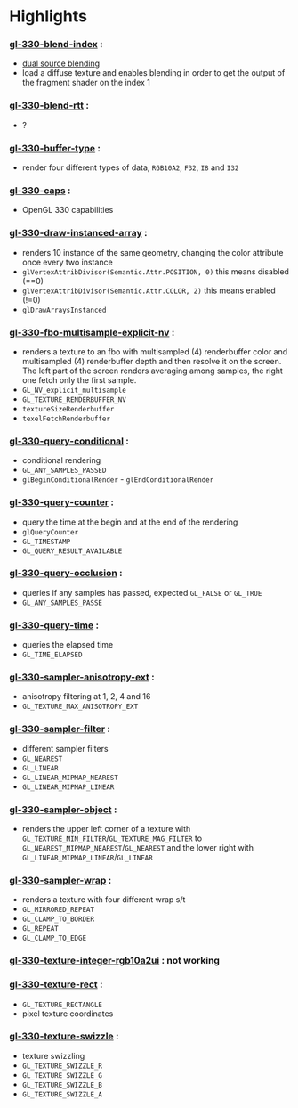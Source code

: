 # Highlights

### [gl-330-blend-index](https://github.com/elect86/jogl-samples/blob/master/jogl-samples/src/tests/gl_330/Gl_330_blend_index.java) :

* [dual source blending](https://www.opengl.org/wiki/Blending#Dual_Source_Blending)
* load a diffuse texture and enables blending in order to get the output of the fragment shader on the index 1

### [gl-330-blend-rtt](https://github.com/elect86/jogl-samples/blob/master/jogl-samples/src/tests/gl_330/Gl_330_blend_rtt.java) :

* ?

### [gl-330-buffer-type](https://github.com/elect86/jogl-samples/blob/master/jogl-samples/src/tests/gl_330/Gl_330_buffer_type.java) :

* render four different types of data, `RGB10A2`, `F32`, `I8` and `I32`

### [gl-330-caps](https://github.com/elect86/jogl-samples/blob/master/jogl-samples/src/tests/gl_330/Gl_330_caps.java) :

* OpenGL 330 capabilities

### [gl-330-draw-instanced-array](https://github.com/elect86/jogl-samples/blob/master/jogl-samples/src/tests/gl_330/Gl_330_draw_instanced_array.java) :

* renders 10 instance of the same geometry, changing the color attribute once every two instance
* `glVertexAttribDivisor(Semantic.Attr.POSITION, 0)` this means disabled (==0)
* `glVertexAttribDivisor(Semantic.Attr.COLOR, 2)` this means enabled (!=0)
* `glDrawArraysInstanced`

### [gl-330-fbo-multisample-explicit-nv](https://github.com/elect86/jogl-samples/blob/master/jogl-samples/src/tests/gl_330/Gl_330_fbo_multisample_explicit_nv.java) :

* renders a texture to an fbo with multisampled (4) renderbuffer color and multisampled (4) renderbuffer depth and then resolve it on the screen. The left part of the screen renders averaging among samples, the right one fetch only the first sample.
* `GL_NV_explicit_multisample`
* `GL_TEXTURE_RENDERBUFFER_NV`
* `textureSizeRenderbuffer`
* `texelFetchRenderbuffer`

### [gl-330-query-conditional](https://github.com/elect86/jogl-samples/blob/master/jogl-samples/src/tests/gl_330/Gl_330_query_conditional.java) :

* conditional rendering
* `GL_ANY_SAMPLES_PASSED`
* `glBeginConditionalRender` - `glEndConditionalRender`

### [gl-330-query-counter](https://github.com/elect86/jogl-samples/blob/master/jogl-samples/src/tests/gl_330/Gl_330_query_counter.java) :

* query the time at the begin and at the end of the rendering
* `glQueryCounter`
* `GL_TIMESTAMP`
* `GL_QUERY_RESULT_AVAILABLE`

### [gl-330-query-occlusion](https://github.com/elect86/jogl-samples/blob/master/jogl-samples/src/tests/gl_330/Gl_330_query_occlusion.java) :

* queries if any samples has passed, expected `GL_FALSE` or `GL_TRUE`
* `GL_ANY_SAMPLES_PASSE`

### [gl-330-query-time](https://github.com/elect86/jogl-samples/blob/master/jogl-samples/src/tests/gl_330/Gl_330_query_time.java) :

* queries the elapsed time
* `GL_TIME_ELAPSED`

### [gl-330-sampler-anisotropy-ext](https://github.com/elect86/jogl-samples/blob/master/jogl-samples/src/tests/gl_330/Gl_330_sampler_anysotropy_ext.java) :

* anisotropy filtering at 1, 2, 4 and 16
* `GL_TEXTURE_MAX_ANISOTROPY_EXT`

### [gl-330-sampler-filter](https://github.com/elect86/jogl-samples/blob/master/jogl-samples/src/tests/gl_330/Gl_330_sampler_filter.java) :

* different sampler filters
* `GL_NEAREST`
* `GL_LINEAR`
* `GL_LINEAR_MIPMAP_NEAREST`
* `GL_LINEAR_MIPMAP_LINEAR`

### [gl-330-sampler-object](https://github.com/elect86/jogl-samples/blob/master/jogl-samples/src/tests/gl_330/Gl_330_sampler_object.java) :

* renders the upper left corner of a texture with `GL_TEXTURE_MIN_FILTER`/`GL_TEXTURE_MAG_FILTER` to `GL_NEAREST_MIPMAP_NEAREST`/`GL_NEAREST` and the lower right with `GL_LINEAR_MIPMAP_LINEAR`/`GL_LINEAR`

### [gl-330-sampler-wrap](https://github.com/elect86/jogl-samples/blob/master/jogl-samples/src/tests/gl_330/Gl_330_sampler_wrap.java) :

* renders a texture with four different wrap s/t
* `GL_MIRRORED_REPEAT`
* `GL_CLAMP_TO_BORDER`
* `GL_REPEAT`
* `GL_CLAMP_TO_EDGE`

### [gl-330-texture-integer-rgb10a2ui](https://github.com/elect86/jogl-samples/blob/master/jogl-samples/src/tests/gl_330/Gl_330_texture_integer_rgb10a2ui.java) : not working

### [gl-330-texture-rect](https://github.com/elect86/jogl-samples/blob/master/jogl-samples/src/tests/gl_330/Gl_330_texture_rect.java) :

* `GL_TEXTURE_RECTANGLE`
* pixel texture coordinates

### [gl-330-texture-swizzle](https://github.com/elect86/jogl-samples/blob/master/jogl-samples/src/tests/gl_330/Gl_330_texture_swizzle.java) :

* texture swizzling
* `GL_TEXTURE_SWIZZLE_R`
* `GL_TEXTURE_SWIZZLE_G`
* `GL_TEXTURE_SWIZZLE_B`
* `GL_TEXTURE_SWIZZLE_A`


